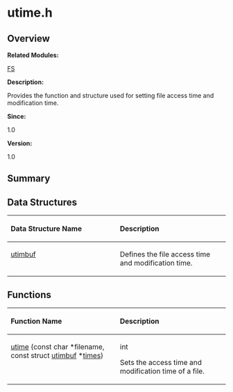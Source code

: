 # utime.h<a name="EN-US_TOPIC_0000001055228022"></a>

## **Overview**<a name="section376633197084833"></a>

**Related Modules:**

[FS](fs.md)

**Description:**

Provides the function and structure used for setting file access time and modification time. 

**Since:**

1.0

**Version:**

1.0

## **Summary**<a name="section443840191084833"></a>

## Data Structures<a name="nested-classes"></a>

<a name="table1688068095084833"></a>
<table><thead align="left"><tr id="row1108544565084833"><th class="cellrowborder" valign="top" width="50%" id="mcps1.1.3.1.1"><p id="p1734479705084833"><a name="p1734479705084833"></a><a name="p1734479705084833"></a>Data Structure Name</p>
</th>
<th class="cellrowborder" valign="top" width="50%" id="mcps1.1.3.1.2"><p id="p989049446084833"><a name="p989049446084833"></a><a name="p989049446084833"></a>Description</p>
</th>
</tr>
</thead>
<tbody><tr id="row1370837282084833"><td class="cellrowborder" valign="top" width="50%" headers="mcps1.1.3.1.1 "><p id="p1486173378084833"><a name="p1486173378084833"></a><a name="p1486173378084833"></a><a href="utimbuf.md">utimbuf</a></p>
</td>
<td class="cellrowborder" valign="top" width="50%" headers="mcps1.1.3.1.2 "><p id="p106488442084833"><a name="p106488442084833"></a><a name="p106488442084833"></a>Defines the file access time and modification time. </p>
</td>
</tr>
</tbody>
</table>

## Functions<a name="func-members"></a>

<a name="table1408897582084833"></a>
<table><thead align="left"><tr id="row480903026084833"><th class="cellrowborder" valign="top" width="50%" id="mcps1.1.3.1.1"><p id="p283878904084833"><a name="p283878904084833"></a><a name="p283878904084833"></a>Function Name</p>
</th>
<th class="cellrowborder" valign="top" width="50%" id="mcps1.1.3.1.2"><p id="p1946830914084833"><a name="p1946830914084833"></a><a name="p1946830914084833"></a>Description</p>
</th>
</tr>
</thead>
<tbody><tr id="row1661258811084833"><td class="cellrowborder" valign="top" width="50%" headers="mcps1.1.3.1.1 "><p id="p1677063845084833"><a name="p1677063845084833"></a><a name="p1677063845084833"></a><a href="fs.md#ga1299674b4b1934ebf0441388d07981a6">utime</a> (const char *filename, const struct <a href="utimbuf.md">utimbuf</a> *<a href="time.md#gad8751576e987b576f4e6e42f9b42fec9">times</a>)</p>
</td>
<td class="cellrowborder" valign="top" width="50%" headers="mcps1.1.3.1.2 "><p id="p829740028084833"><a name="p829740028084833"></a><a name="p829740028084833"></a>int </p>
<p id="p1346119868084833"><a name="p1346119868084833"></a><a name="p1346119868084833"></a>Sets the access time and modification time of a file. </p>
</td>
</tr>
</tbody>
</table>

